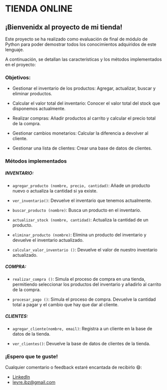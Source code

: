 # TIENDA ONLINE
## ¡Bienvenidx al proyecto de mi tienda!

Este proyecto se ha realizado como evaluación de final de módulo de Python para poder demostrar todos los conocimientos adquiridos de este lenguaje.

A continuación, se detallan las características y los métodos implementados en el proyecto:

### Objetivos:

- Gestionar el inventario de los productos: Agregar, actualizar, buscar y eliminar productos.

- Calcular el valor total del inventario: Conocer el valor total del stock que disponemos actualmente.

- Realizar compras: Añadir productos al carrito y calcular el precio total de la compra.

- Gestionar cambios monetarios: Calcular la diferencia a devolver al cliente.

- Gestionar una lista de clientes: Crear una base de datos de clientes.

### Métodos implementados

##### INVENTARIO:

- `agregar_producto (nombre, precio, cantidad)`: Añade un producto nuevo o actualiza la cantidad si ya existe.

- `ver_inventario()`: Devuelve el inventario que tenemos actualmente.

- `buscar_producto (nombre)`: Busca un producto en el inventario.

- `actualizar_stock (nombre, cantidad)`: Actualiza la cantidad de un producto.

- `eliminar_producto (nombre)`: Elimina un producto del inventario y devuelve el inventario actualizado.

- `calcular_valor_inventario ()`: Devuelve el valor de nuestro inventario actualizado.


##### COMPRA:

- `realizar_compra ()`: Simula el proceso de compra en una tienda, permitiendo seleccionar los productos del inventario y añadirlo al carrito de la compra.

- `procesar_pago ()`: Simula el proceso de compra. Devuelve la cantidad total a pagar y el cambio que hay que dar al cliente.

##### CLIENTES: 

- `agregar_cliente(nombre, email)`: Registra a un cliente en la base de datos de la tienda.

- `ver_clientes()`: Devuelve la base de datos de clientes de la tienda.


### ¡Espero que te guste!

Cualquier comentario o feedback estaré encantada de recibirlo 😄:

- [LinkedIn](https://www.linkedin.com/in/lopezleyre/)
- leyre.ibz@gmail.com
